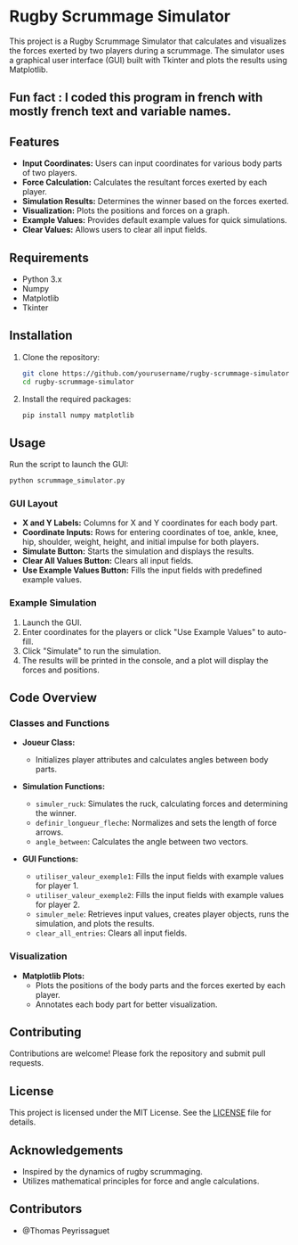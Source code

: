 # Rugby Scrummage Simulator

This project is a Rugby Scrummage Simulator that calculates and visualizes the forces exerted by two players during a scrummage. The simulator uses a graphical user interface (GUI) built with Tkinter and plots the results using Matplotlib.

## Fun fact : I coded this program in french with mostly french text and variable names.
## Features

- **Input Coordinates:** Users can input coordinates for various body parts of two players.
- **Force Calculation:** Calculates the resultant forces exerted by each player.
- **Simulation Results:** Determines the winner based on the forces exerted.
- **Visualization:** Plots the positions and forces on a graph.
- **Example Values:** Provides default example values for quick simulations.
- **Clear Values:** Allows users to clear all input fields.

## Requirements

- Python 3.x
- Numpy
- Matplotlib
- Tkinter

## Installation

1. Clone the repository:
   ```bash
   git clone https://github.com/yourusername/rugby-scrummage-simulator.git
   cd rugby-scrummage-simulator
   ```

2. Install the required packages:
   ```bash
   pip install numpy matplotlib
   ```

## Usage

Run the script to launch the GUI:
```bash
python scrummage_simulator.py
```

### GUI Layout

- **X and Y Labels:** Columns for X and Y coordinates for each body part.
- **Coordinate Inputs:** Rows for entering coordinates of toe, ankle, knee, hip, shoulder, weight, height, and initial impulse for both players.
- **Simulate Button:** Starts the simulation and displays the results.
- **Clear All Values Button:** Clears all input fields.
- **Use Example Values Button:** Fills the input fields with predefined example values.

### Example Simulation

1. Launch the GUI.
2. Enter coordinates for the players or click "Use Example Values" to auto-fill.
3. Click "Simulate" to run the simulation.
4. The results will be printed in the console, and a plot will display the forces and positions.

## Code Overview

### Classes and Functions

- **Joueur Class:**
  - Initializes player attributes and calculates angles between body parts.

- **Simulation Functions:**
  - `simuler_ruck`: Simulates the ruck, calculating forces and determining the winner.
  - `definir_longueur_fleche`: Normalizes and sets the length of force arrows.
  - `angle_between`: Calculates the angle between two vectors.

- **GUI Functions:**
  - `utiliser_valeur_exemple1`: Fills the input fields with example values for player 1.
  - `utiliser_valeur_exemple2`: Fills the input fields with example values for player 2.
  - `simuler_mele`: Retrieves input values, creates player objects, runs the simulation, and plots the results.
  - `clear_all_entries`: Clears all input fields.

### Visualization

- **Matplotlib Plots:**
  - Plots the positions of the body parts and the forces exerted by each player.
  - Annotates each body part for better visualization.

## Contributing

Contributions are welcome! Please fork the repository and submit pull requests.

## License

This project is licensed under the MIT License. See the [LICENSE](LICENSE) file for details.

## Acknowledgements

- Inspired by the dynamics of rugby scrummaging.
- Utilizes mathematical principles for force and angle calculations.

## Contributors
- @Thomas Peyrissaguet

